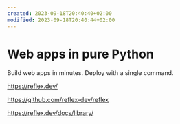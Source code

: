 ```yaml
---
created: 2023-09-18T20:40:40+02:00
modified: 2023-09-18T20:40:44+02:00
---
```


# Web apps in pure Python
Build web apps in minutes. Deploy with a single command.

https://reflex.dev/

https://github.com/reflex-dev/reflex

https://reflex.dev/docs/library/
